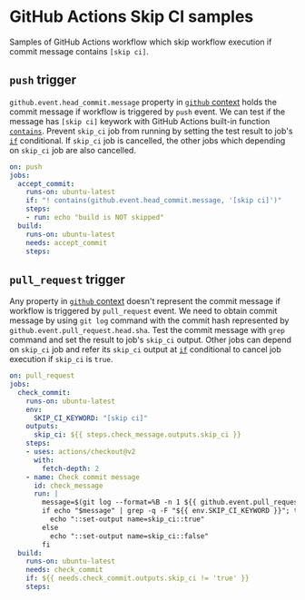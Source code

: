 # GitHub Actions Skip CI samples

Samples of GitHub Actions workflow which skip workflow execution if commit message contains `[skip ci]`.

## `push` trigger

`github.event.head_commit.message` property in [`github` context](https://docs.github.com/en/free-pro-team@latest/actions/reference/context-and-expression-syntax-for-github-actions#github-context) holds the commit message if workflow is triggered by `push` event. We can test if the message has `[skip ci]` keywork with GitHub Actions built-in function [`contains`](https://docs.github.com/en/free-pro-team@latest/actions/reference/context-and-expression-syntax-for-github-actions#contains). Prevent `skip_ci` job from running by setting the test result to job's [`if`](https://docs.github.com/en/free-pro-team@latest/actions/reference/workflow-syntax-for-github-actions#jobsjob_idif) conditional. If `skip_ci` job is cancelled, the other jobs which depending on `skip_ci` job are also cancelled. 


```yaml
on: push
jobs:
  accept_commit:
    runs-on: ubuntu-latest
    if: "! contains(github.event.head_commit.message, '[skip ci]')"
    steps:
    - run: echo "build is NOT skipped"
  build:
    runs-on: ubuntu-latest
    needs: accept_commit
    steps:
```

## `pull_request` trigger

Any property in [`github` context](https://docs.github.com/en/free-pro-team@latest/actions/reference/context-and-expression-syntax-for-github-actions#github-context) doesn't represent the commit message if workflow is triggered by `pull_request` event. We need to obtain commit message by using `git log` command with the commit hash represented by `github.event.pull_request.head.sha`. Test the commit message with `grep` command and set the result to job's `skip_ci` output. Other jobs can depend on `skip_ci` job and refer its `skip_ci` output at [`if`](https://docs.github.com/en/free-pro-team@latest/actions/reference/workflow-syntax-for-github-actions#jobsjob_idif) conditional to cancel job execution if `skip_ci` is `true`.

```yaml
on: pull_request
jobs:
  check_commit:
    runs-on: ubuntu-latest
    env:
      SKIP_CI_KEYWORD: "[skip ci]"
    outputs:
      skip_ci: ${{ steps.check_message.outputs.skip_ci }}
    steps:
    - uses: actions/checkout@v2
      with:
        fetch-depth: 2
    - name: Check commit message
      id: check_message
      run: |
        message=$(git log --format=%B -n 1 ${{ github.event.pull_request.head.sha }})
        if echo "$message" | grep -q -F "${{ env.SKIP_CI_KEYWORD }}"; then
          echo "::set-output name=skip_ci::true"
        else
          echo "::set-output name=skip_ci::false"
        fi
  build:
    runs-on: ubuntu-latest
    needs: check_commit
    if: ${{ needs.check_commit.outputs.skip_ci != 'true' }}
    steps:
```